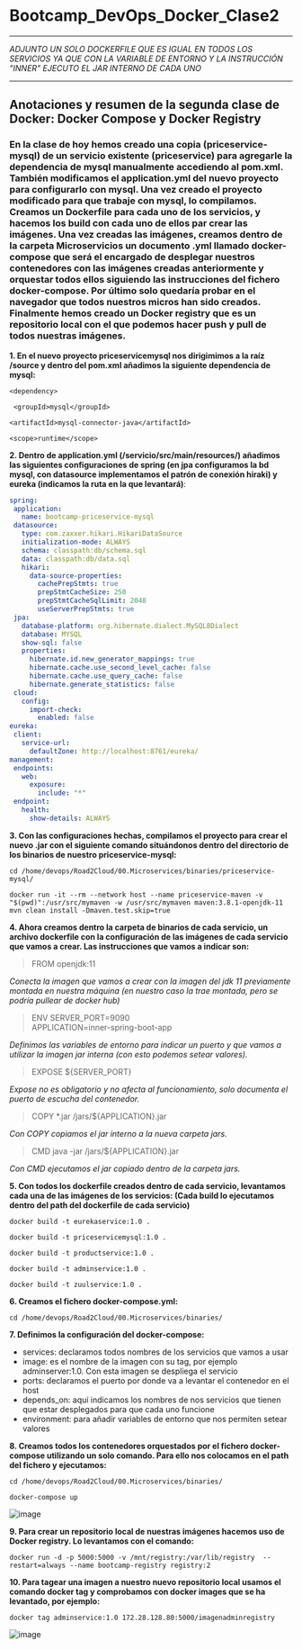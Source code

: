 # Bootcamp_DevOps_Docker_Clase2

---

*ADJUNTO UN SOLO DOCKERFILE QUE ES IGUAL EN TODOS LOS SERVICIOS YA QUE CON LA VARIABLE DE ENTORNO Y LA INSTRUCCIÓN "INNER" EJECUTO EL JAR INTERNO DE CADA UNO*

---

## **Anotaciones y resumen de la segunda clase de Docker: Docker Compose y Docker Registry**


### En la clase de hoy hemos creado una copia (priceservice-mysql) de un servicio existente (priceservice) para agregarle la dependencia de mysql manualmente accediendo al pom.xml. También modificamos el application.yml del nuevo proyecto para configurarlo con mysql. Una vez creado el proyecto modificado para que trabaje con mysql, lo compilamos. Creamos un Dockerfile para cada uno de los servicios, y hacemos los build con cada uno de ellos par crear las imágenes. Una vez creadas las imágenes, creamos dentro de la carpeta Microservicios un documento .yml llamado docker-compose que será el encargado de desplegar nuestros contenedores con las imágenes creadas anteriormente y orquestar todos ellos siguiendo las instrucciones del fichero docker-compose. Por último solo quedaría probar en el navegador que todos nuestros micros han sido creados. Finalmente hemos creado un Docker registry que es un repositorio local con el que podemos hacer push y pull de todos nuestras imágenes.


**1. En el nuevo proyecto priceservicemysql nos dirigimimos a la raíz /source y dentro del pom.xml añadimos la siguiente dependencia de mysql:**

   ` <dependency> `

   ` <groupId>mysql</groupId>`

   ` <artifactId>mysql-connector-java</artifactId> `

   ` <scope>runtime</scope> `

**2. Dentro de application.yml (/servicio/src/main/resources/) añadimos las siguientes configuraciones de spring (en jpa configuramos la bd mysql, con datasource implementamos el patrón de conexión hiraki) y eureka (indicamos la ruta en la que levantará)**:

 ```yml
 spring:
  application:
    name: bootcamp-priceservice-mysql
  datasource:
    type: com.zaxxer.hikari.HikariDataSource    
    initialization-mode: ALWAYS
    schema: classpath:db/schema.sql
    data: classpath:db/data.sql
    hikari:
      data-source-properties:
        cachePrepStmts: true
        prepStmtCacheSize: 250
        prepStmtCacheSqlLimit: 2048
        useServerPrepStmts: true
  jpa:
    database-platform: org.hibernate.dialect.MySQL8Dialect
    database: MYSQL
    show-sql: false
    properties:
      hibernate.id.new_generator_mappings: true
      hibernate.cache.use_second_level_cache: false
      hibernate.cache.use_query_cache: false
      hibernate.generate_statistics: false
  cloud:
    config:
      import-check:
        enabled: false
eureka:
  client:
    service-url:
      defaultZone: http://localhost:8761/eureka/
management:
  endpoints:
    web:
      exposure:
        include: "*"
  endpoint:
    health:
      show-details: ALWAYS 
   ```
      
**3. Con las configuraciones hechas, compilamos el proyecto para crear el nuevo .jar con el siguiente comando situándonos dentro del directorio de los binarios de nuestro priceservice-mysql:**

   ` cd /home/devops/Road2Cloud/00.Microservices/binaries/priceservice-mysql/ `

   ` docker run -it --rm --network host --name priceservice-maven -v "$(pwd)":/usr/src/mymaven -w /usr/src/mymaven maven:3.8.1-openjdk-11 mvn clean install -Dmaven.test.skip=true `

**4. Ahora creamos dentro la carpeta de binarios de cada servicio, un archivo dockerfile con la configuración de las imágenes de cada servicio que vamos a crear. Las instrucciones que vamos a indicar son:**

  > FROM openjdk:11 

   *Conecta la imagen que vamos a crear con la imagen del jdk 11 previamente montada en nuestra máquina (en nuestro caso la trae montada, pero se podría pullear de docker hub)*
   
   > ENV SERVER_PORT=9090 \
       APPLICATION=inner-spring-boot-app 
       
   *Definimos las variables de entorno para indicar un puerto y que vamos a utilizar la imagen jar interna (con esto podemos setear valores).*
   
   > EXPOSE ${SERVER_PORT} 

   *Expose no es obligatorio y no afecta al funcionamiento, solo documenta el puerto de escucha del contenedor.*
   
   > COPY *.jar /jars/${APPLICATION}.jar 

   *Con COPY copiamos el jar interno a la nueva carpeta jars.*
   
   > CMD java -jar /jars/${APPLICATION}.jar
 
   *Con CMD ejecutamos el jar copiado dentro de la carpeta jars.*
   
**5. Con todos los dockerfile creados dentro de cada servicio, levantamos cada una de las imágenes de los servicios: 
(Cada build lo ejecutamos dentro del path del dockerfile de cada servicio)**

` docker build -t eurekaservice:1.0 . `

` docker build -t priceservicemysql:1.0 . `

` docker build -t productservice:1.0 . `

` docker build -t adminservice:1.0 . `

` docker build -t zuulservice:1.0 . `

**6. Creamos el fichero docker-compose.yml:**

` cd /home/devops/Road2Cloud/00.Microservices/binaries/ `

**7. Definimos la configuración del docker-compose:**
   - services: declaramos todos nombres de los servicios que vamos a usar
   - image: es el nombre de la imagen con su tag, por ejemplo adminserver:1.0. Con esta imagen se despliega el servicio
   - ports: declaramos el puerto por donde va a levantar el contenedor en el host
   - depends_on: aquí indicamos los nombres de nos servicios que tienen que estar desplegados para que cada uno funcione
   - environment: para añadir variables de entorno que nos permiten setear valores
 
 **8. Creamos todos los contenedores orquestados por el fichero docker-compose utilizando un solo comando. Para ello nos colocamos en el path del fichero y ejecutamos:**
 
 ` cd /home/devops/Road2Cloud/00.Microservices/binaries/ `
 
 ` docker-compose up `
 
 ![image](https://user-images.githubusercontent.com/69739273/168346897-5eebc7a6-9297-4799-938f-bf5108585049.png)

**9. Para crear un repositorio local de nuestras imágenes hacemos uso de Docker registry. Lo levantamos con el comando:**

` docker run -d -p 5000:5000 -v /mnt/registry:/var/lib/registry  --restart=always --name bootcamp-registry registry:2 `

**10. Para tagear una imagen a nuestro nuevo repositorio local usamos el comando docker tag y comprobamos con docker images que se ha levantado, por ejemplo:**

` docker tag adminservice:1.0 172.28.128.80:5000/imagenadminregistry `

![image](https://user-images.githubusercontent.com/69739273/168373540-e8a5fec3-3c42-4629-9b75-f7276248e144.png)

